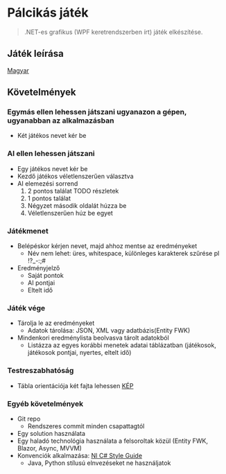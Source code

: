 # Pálcikás játék

> .NET-es grafikus (WPF keretrendszerben írt) játék elkészítése.

## Játék leírása

[Magyar](https://hu.wikipedia.org/wiki/P%C3%A1lcik%C3%A1sj%C3%A1t%C3%A9k)

## Követelmények

### Egymás ellen lehessen játszani ugyanazon a gépen, ugyanabban az alkalmazásban

- Két játékos nevet kér be

### AI ellen lehessen játszani

- Egy játékos nevet kér be
- Kezdő játékos véletlenszerűen választva
- AI elemezési sorrend
    1. 2 pontos találat TODO részletek
    2. 1 pontos találat
    3. Négyzet második oldalát húzza be
    4. Véletlenszerűen húz be egyet

### Játékmenet

- Belépéskor kérjen nevet, majd ahhoz mentse az eredményeket
    - Név nem lehet: üres, whitespace, különleges karakterek szűrése pl !?_-:;#
- Eredményjelző
    - Saját pontok
    - AI pontjai
    - Eltelt idő

### Játék vége

- Tárolja le az eredményeket
    - Adatok tárolása: JSON, XML vagy adatbázis(Entity FWK)
- Mindenkori eredménylista beolvasva tárolt adatokból
    - Listázza az egyes korábbi menetek adatai táblázatban (játékosok, játékosok pontjai, nyertes, eltelt idő)

### Testreszabhatóság

- Tábla orientációja két fajta lehessen [KÉP](https://hu.wikipedia.org/wiki/F%C3%A1jl:P%C3%A1lcik%C3%A1sj%C3%A1t%C3%A9k_5.PNG)

### Egyéb követelmények

- Git repo
    - Rendszeres commit minden csapattagtól
- Egy solution használata
- Egy haladó technológia használata a felsoroltak közül (Entity FWK, Blazor, Async, MVVM)
- Konvenciók alkalmazása: [NI C# Style Guide](https://github.com/ni/csharp-styleguide)
    - Java, Python stílusú elnvezéseket ne használjatok
